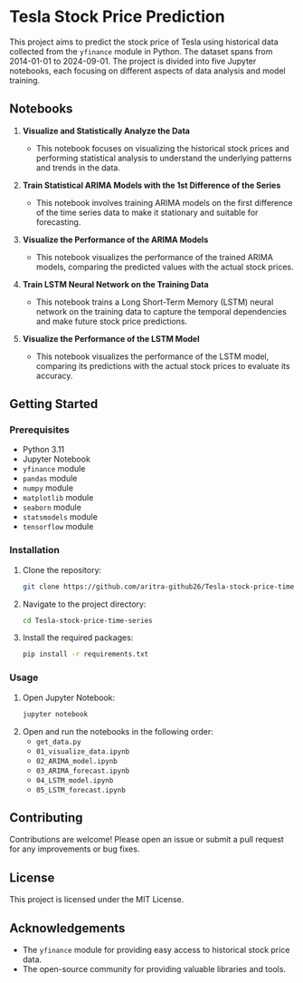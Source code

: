 # Tesla Stock Price Prediction

This project aims to predict the stock price of Tesla using historical data collected from the `yfinance` module in Python. The dataset spans from 2014-01-01 to 2024-09-01. The project is divided into five Jupyter notebooks, each focusing on different aspects of data analysis and model training.

## Notebooks

1. **Visualize and Statistically Analyze the Data**
    - This notebook focuses on visualizing the historical stock prices and performing statistical analysis to understand the underlying patterns and trends in the data.

2. **Train Statistical ARIMA Models with the 1st Difference of the Series**
    - This notebook involves training ARIMA models on the first difference of the time series data to make it stationary and suitable for forecasting.

3. **Visualize the Performance of the ARIMA Models**
    - This notebook visualizes the performance of the trained ARIMA models, comparing the predicted values with the actual stock prices.

4. **Train LSTM Neural Network on the Training Data**
    - This notebook trains a Long Short-Term Memory (LSTM) neural network on the training data to capture the temporal dependencies and make future stock price predictions.

5. **Visualize the Performance of the LSTM Model**
    - This notebook visualizes the performance of the LSTM model, comparing its predictions with the actual stock prices to evaluate its accuracy.

## Getting Started

### Prerequisites

- Python 3.11
- Jupyter Notebook
- `yfinance` module
- `pandas` module
- `numpy` module
- `matplotlib` module
- `seaborn` module
- `statsmodels` module
- `tensorflow` module

### Installation

1. Clone the repository:
    ```bash
    git clone https://github.com/aritra-github26/Tesla-stock-price-time-series.git
    ```
2. Navigate to the project directory:
    ```bash
    cd Tesla-stock-price-time-series
    ```
3. Install the required packages:
    ```bash
    pip install -r requirements.txt
    ```

### Usage

1. Open Jupyter Notebook:
    ```bash
    jupyter notebook
    ```
2. Open and run the notebooks in the following order:
    - `get_data.py`
    - `01_visualize_data.ipynb`
    - `02_ARIMA_model.ipynb`
    - `03_ARIMA_forecast.ipynb`
    - `04_LSTM_model.ipynb`
    - `05_LSTM_forecast.ipynb`

## Contributing

Contributions are welcome! Please open an issue or submit a pull request for any improvements or bug fixes.

## License

This project is licensed under the MIT License.

## Acknowledgements

- The `yfinance` module for providing easy access to historical stock price data.
- The open-source community for providing valuable libraries and tools.
